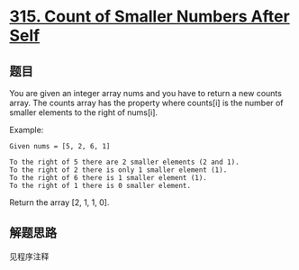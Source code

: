 # [315. Count of Smaller Numbers After Self](https://leetcode-cn.com/problems/count-of-smaller-numbers-after-self/)

## 题目

You are given an integer array nums and you have to return a new counts array.
The counts array has the property where counts[i] is the number of smaller elements to the right of nums[i].

Example:

```text
Given nums = [5, 2, 6, 1]

To the right of 5 there are 2 smaller elements (2 and 1).
To the right of 2 there is only 1 smaller element (1).
To the right of 6 there is 1 smaller element (1).
To the right of 1 there is 0 smaller element.
```

Return the array [2, 1, 1, 0].

## 解题思路

见程序注释
